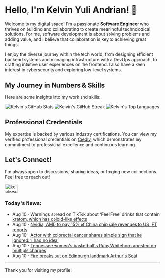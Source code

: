 # Hello, I'm Kelvin Yuli Andrian! 👋

Welcome to my digital space! I'm a passionate **Software Engineer** who thrives on building and collaborating to create meaningful technological solutions. For me, software development is about solving problems and adding value, and I believe that collaboration is key to achieving great things.

I enjoy the diverse journey within the tech world, from designing efficient backend systems and managing infrastructure with a DevOps approach, to crafting intuitive user experiences on the frontend. I also have a keen interest in cybersecurity and exploring low-level systems.

## My Journey in Numbers & Skills

Here are some insights into my work and skills:

<p align="center">
  <img src="https://github-readme-stats.vercel.app/api?username=kelvinzer0&show_icons=true&theme=radical" alt="Kelvin's GitHub Stats" />
  <img src="https://github-readme-streak-stats.herokuapp.com/?user=kelvinzer0&theme=radical" alt="Kelvin's GitHub Streak" />
  <img src="https://github-readme-stats.vercel.app/api/top-langs/?username=kelvinzer0&layout=compact&theme=radical" alt="Kelvin's Top Languages" />
</p>

## Professional Credentials

My expertise is backed by various industry certifications. You can view my verified professional credentials on [Credly](https://www.credly.com/users/kelvin-yuli-andrian/badges), which demonstrates my commitment to professional excellence and continuous learning.

## Let's Connect!

I'm always open to discussions, sharing ideas, or forging new connections. Feel free to reach out!

<p align="left">
    <a href="https://linkedin.com/in/kelvinzero" target="blank"><img align="center" src="https://cdn.jsdelivr.net/npm/simple-icons@3.0.1/icons/linkedin.svg" alt="kelvinzero" height="30" width="40" /></a>
</p>

### Today's News:

<!-- feed start -->
- Aug 10 - [Warnings spread on TikTok about ‘Feel Free’ drinks that contain kratom, which has opioid-like effects](https://www.yahoo.com/news/articles/warnings-spread-tiktok-feel-free-181813055.html)
- Aug 10 - [Nvidia, AMD to pay 15% of China chip sale revenues to US, FT reports](https://tech.yahoo.com/business/articles/nvidia-amd-pay-15-china-205505961.html)
- Aug 10 - [Actor with colorectal cancer shares simple sign that he ignored: ‘I had no idea’](https://www.yahoo.com/news/articles/actor-colorectal-cancer-shares-simple-183756534.html)
- Aug 10 - [Tennessee women's basketball's Ruby Whitehorn arrested on multiple charges](https://sports.yahoo.com/article/tennessee-womens-basketballs-ruby-whitehorn-180050747.html)
- Aug 10 - [Fire breaks out on Edinburgh landmark Arthur's Seat](https://www.yahoo.com/news/articles/fire-breaks-edinburgh-landmark-arthurs-175013327.html)
<!-- feed end -->

---

Thank you for visiting my profile!